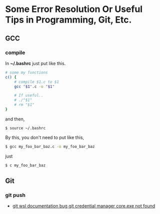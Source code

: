 # Some Error Resolution Or Useful Tips in Programming, Git, Etc.

## GCC

### compile

In **~/.bashrc** just put like this.

```bash
# some my functions
c() {
    # compile $1.c to $1
    gcc "$1".c -o "$1"

    # If useful..
    # ./"$1"
    # rm "$1"
}
```

and then,
```
$ source ~/.bashrc
```

By this, you don't need to put like this,
```bash
$ gcc my_foo_bar_baz.c -o my_foo_bar_baz
```

just
```bash
$ c my_foo_bar_baz
```

## Git

### git push

* [git wsl documentation bug git credential manager core.exe not found](https://github.com/microsoft/WSL/issues/8395#issuecomment-1121629434)